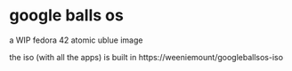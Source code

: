 # google balls os
a WIP fedora 42 atomic ublue image

the iso (with all the apps) is built in https://weeniemount/googleballsos-iso